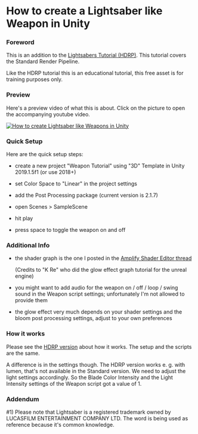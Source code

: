 # How to create a Lightsaber like Weapon in Unity 

### Foreword

This is an addition to the [Lightsabers Tutorial (HDRP)](https://github.com/Roland09/Lightsabers-Tutorial). This tutorial covers the Standard Render Pipeline.

Like the HDRP tutorial this is an educational tutorial, this free asset is for training purposes only.


### Preview

Here's a preview video of what this is about. Click on the picture to open the accompanying youtube video.

[![How to create Lightsaber like Weapons in Unity](https://img.youtube.com/vi/oUMSiZU_Lyo/0.jpg)](https://www.youtube.com/watch?v=oUMSiZU_Lyo)


### Quick Setup

Here are the quick setup steps:

* create a new project "Weapon Tutorial" using "3D" Template in Unity 2019.1.5f1 (or use 2018+)

* set Color Space to "Linear" in the project settings

* add the Post Processing package (current version is 2.1.7)

* open Scenes > SampleScene

* hit play

* press space to toggle the weapon on and off

### Additional Info

* the shader graph is the one I posted in the [Amplify Shader Editor thread](https://forum.unity.com/threads/best-tool-asset-store-award-amplify-shader-editor-node-based-shader-creation-tool.430959/page-32#post-3147421)

  (Credits to "K Re" who did the glow effect graph tutorial for the unreal engine)
 
* you might want to add audio for the weapon on / off / loop / swing sound in the Weapon script settings; unfortunately I'm not allowed to provide them

* the glow effect very much depends on your shader settings and the bloom post processing settings, adjust to your own preferences

### How it works

Please see the [HDRP version](https://github.com/Roland09/Lightsabers-Tutorial) about how it works. The setup and the scripts are the same.

A difference is in the settings though. The HDRP version works e. g. with lumen, that's not available in the Standard version. We need to adjust the light settings accordingly. So the Blade Color Intensity and the Light Intensity settings of the Weapon script got a value of 1.





### Addendum

#1) Please note that Lightsaber is a registered trademark owned by LUCASFILM ENTERTAINMENT COMPANY LTD. The word is being used as reference because it's common knowledge.



